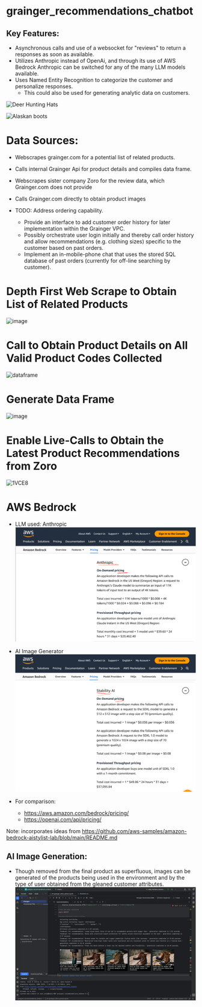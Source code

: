 # grainger_recommendations_chatbot

## Key Features: 
  - Asynchronous calls and use of a websocket for "reviews" to return a responses as soon as available.
  - Utilizes Anthropic instead of OpenAi, and through its use of AWS Bedrock Anthropic can be switched for any of the many LLM models available.
  - Uses Named Entity Recognition to categorize the customer and personalize responses.
    - This could also be used for generating analytic data on customers.
    
     
![Deer Hunting Hats](https://github.com/Noel-Niko/grainger_recommendations_chatbot/assets/83922762/b73cf069-c8fa-46bf-a45f-0d13e52651f8)

![Alaskan boots](https://github.com/Noel-Niko/grainger_recommendations_chatbot/assets/83922762/398ea974-43c4-476b-93e1-7a92fd52b5e8)

# Data Sources:
  - Webscrapes grainger.com for a potential list of related products.
  - Calls internal Grainger Api for product details and compiles data frame.
  - Webscrapes sister company Zoro for the review data, which Grainger.com does not provide
  - Calls Grainger.com directly to obtain product images
  
  - TODO: Address ordering capability.
      -   Provide an interface to add customer order history for later implementation within the Grainger VPC.
      -   Possibly orchestrate user login initially and thereby call order history and allow recommendations (e.g. clothing sizes) specific to the customer based on past orders.
      -   Implement an in-mobile-phone chat that uses the stored SQL database of past orders (currently for off-line searching by customer).

# Depth First Web Scrape to Obtain List of Related Products
![image](https://github.com/Noel-Niko/grainger_recommendations_chatbot/assets/83922762/f2fb3cad-5a00-448c-94e0-4a82eda0998b)

# Call to Obtain Product Details on All Valid Product Codes Collected
![dataframe](https://github.com/Noel-Niko/grainger_recommendations_chatbot/assets/83922762/aa974628-afae-428c-ae29-3b153b60132c)

# Generate Data Frame
![image](https://github.com/Noel-Niko/grainger_recommendations_chatbot/assets/83922762/179dc571-bf7f-4f86-93b8-9a8915c6b381)

# Enable Live-Calls to Obtain the Latest Product Recommendations from Zoro
![1VCE8](https://github.com/Noel-Niko/graigner_recommendations_chatbot/assets/83922762/d455c98e-e906-42b0-89e0-079e6c772bcd)


# AWS Bedrock
- LLM used: Anthropic
    ![img.png](img.png)
  
- AI Image Generator 
    ![img_1.png](img_1.png)

- For comparison: 
  - https://aws.amazon.com/bedrock/pricing/
  - https://openai.com/api/pricing/
 
Note: incorporates ideas from https://github.com/aws-samples/amazon-bedrock-aistylist-lab/blob/main/README.md


## AI Image Generation:
- Though removed from the final product as superfluous, images can be generated of the products being used in the environment and by the type of user obtained from the gleaned customer attributes.
![img_3.png](img_3.png)
